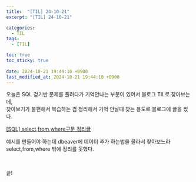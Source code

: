 ```yaml
---
title:  "[TIL] 24-10-21"
excerpt: "[TIL] 24-10-21"

categories:
  - TIL
tags:
  - [TIL]

toc: true
toc_sticky: true
 
date: 2024-10-21 19:44:10 +0900
last_modified_at: 2024-10-21 19:44:10 +0900
---
```


오늘은 SQL 걷기반 문제를 풀려다가 기억안나는 부분이 있어서 블로그 TIL로 찾아보는데,  
찾아보기가 불편해서 복습하는 겸 정리해서 기억 안날때 찾는 용도로 블로그에 글을 썼다.

[[SQL] select,from,where구문 정리글](https://zera1004.github.io/sql/sql-select-from-where/ "SQL select,from,where구문 정리글")

예시를 만들어야 하는데 dbeaver에 데이터 추가 하는법을 몰라서 찾아보느라 select,from,where 밖에 정리를 못했다.

<br>

끝!
